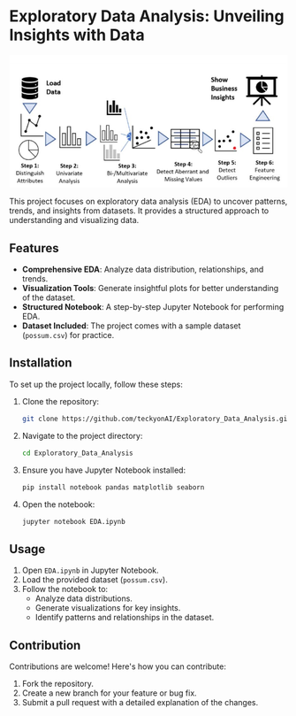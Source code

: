 # Exploratory Data Analysis: Unveiling Insights with Data

![EDA Visualization](eda_image.jpeg)

This project focuses on exploratory data analysis (EDA) to uncover patterns, trends, and insights from datasets. It provides a structured approach to understanding and visualizing data.

## Features
- **Comprehensive EDA**: Analyze data distribution, relationships, and trends.
- **Visualization Tools**: Generate insightful plots for better understanding of the dataset.
- **Structured Notebook**: A step-by-step Jupyter Notebook for performing EDA.
- **Dataset Included**: The project comes with a sample dataset (`possum.csv`) for practice.

## Installation

To set up the project locally, follow these steps:

1. Clone the repository:
   ```bash
   git clone https://github.com/teckyonAI/Exploratory_Data_Analysis.git

2. Navigate to the project directory:
   ```bash
   cd Exploratory_Data_Analysis

3. Ensure you have Jupyter Notebook installed:
    ```bash
    pip install notebook pandas matplotlib seaborn

4. Open the notebook:
    ```bash
    jupyter notebook EDA.ipynb

## Usage

1. Open `EDA.ipynb` in Jupyter Notebook.
2. Load the provided dataset (`possum.csv`).
3. Follow the notebook to:
     - Analyze data distributions.
     - Generate visualizations for key insights.
     - Identify patterns and relationships in the dataset.

## Contribution

Contributions are welcome! Here's how you can contribute:
1. Fork the repository.
2. Create a new branch for your feature or bug fix.
3. Submit a pull request with a detailed explanation of the changes.

